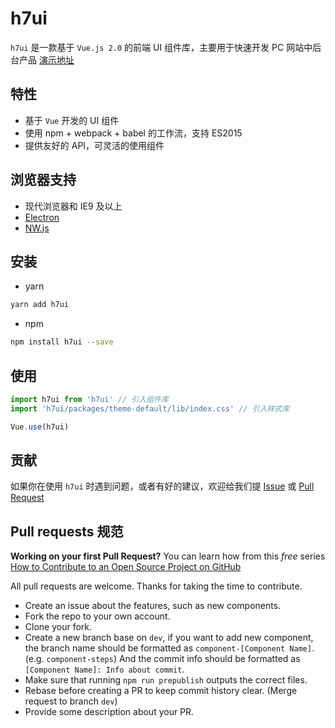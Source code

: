 # h7ui

`h7ui` 是一款基于 `Vue.js 2.0` 的前端 UI 组件库，主要用于快速开发 PC 网站中后台产品
[演示地址](https://h7ml.github.io/h7ui/gh-page/)

## 特性

- 基于 `Vue` 开发的 UI 组件
- 使用 npm + webpack + babel 的工作流，支持 ES2015
- 提供友好的 API，可灵活的使用组件

## 浏览器支持

- 现代浏览器和 IE9 及以上
- [Electron](http://electron.atom.io/)
- [NW.js](http://nwjs.io)

## 安装

- yarn

```bash
yarn add h7ui
```

- npm 

```bash
npm install h7ui --save
```

## 使用

```js
import h7ui from 'h7ui' // 引入组件库
import 'h7ui/packages/theme-default/lib/index.css' // 引入样式库

Vue.use(h7ui)
```

## 贡献

如果你在使用 `h7ui` 时遇到问题，或者有好的建议，欢迎给我们提 [Issue](https://github.com/h7ml/h7ui/issues) 或 [Pull Request](https://github.com/h7ml/h7ui/pulls)


## Pull requests 规范

**Working on your first Pull Request?** You can learn how from this *free* series
[How to Contribute to an Open Source Project on GitHub](https://egghead.io/series/hoh7-to-contribute-to-an-open-source-project-on-github)

All pull requests are welcome. Thanks for taking the time to contribute.

- Create an issue about the features, such as new components.
- Fork the repo to your own account.
- Clone your fork.
- Create a new branch base on `dev`, if you want to add new component, the branch name should be formatted as `component-[Component Name]`. (e.g. `component-steps`) And the commit info should be formatted as `[Component Name]: Info about commit`.
- Make sure that running `npm run prepublish` outputs the correct files.
- Rebase before creating a PR to keep commit history clear. (Merge request to branch `dev`)
- Provide some description about your PR.
